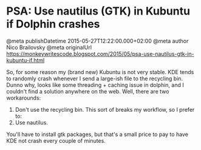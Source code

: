 # PSA: Use nautilus (GTK) in Kubuntu if Dolphin crashes

@meta publishDatetime 2015-05-27T12:22:00.000+02:00
@meta author Nico Brailovsky
@meta originalUrl https://monkeywritescode.blogspot.com/2015/05/psa-use-nautilus-gtk-in-kubuntu-if.html

So, for some reason my (brand new) Kubuntu is not very stable. KDE tends to randomly crash whenever I send a large-ish file to the recycling bin. Dunno why, looks like some threading + caching issue in dolphin, and I couldn't find a solution anywhere on the web. Well, there are two workarounds:

1. Don't use the recycling bin. This sort of breaks my workflow, so I prefer to:
2. Use nautilus.

You'll have to install gtk packages, but that's a small price to pay to have KDE not crash every couple of minutes.

